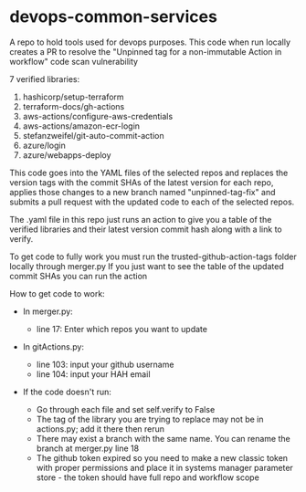 # devops-common-services
A repo to hold tools used for devops purposes.
This code when run locally creates a PR to resolve the "Unpinned tag for a non-immutable Action in workflow" code scan vulnerability

7 verified libraries:
  1. hashicorp/setup-terraform
  2. terraform-docs/gh-actions
  3. aws-actions/configure-aws-credentials
  4. aws-actions/amazon-ecr-login
  5. stefanzweifel/git-auto-commit-action
  6. azure/login
  7. azure/webapps-deploy

This code goes into the YAML files of the selected repos and replaces the version tags with the commit SHAs of the latest version for each repo, applies those changes to a new branch named "unpinned-tag-fix" and submits a pull request with the updated code to each of the selected repos.

The .yaml file in this repo just runs an action to give you a table of the verified libraries and their latest version commit hash along with a link to verify.

To get code to fully work you must run the trusted-github-action-tags folder locally through merger.py
If you just want to see the table of the updated commit SHAs you can run the action

How to get code to work:
- In merger.py:
    - line 17: Enter which repos you want to update

- In gitActions.py:
    - line 103: input your github username
    - line 104: input your HAH email

- If the code doesn't run:
    - Go through each file and set self.verify to False
    - The tag of the library you are trying to replace may not be in actions.py; add it there then rerun
    - There may exist a branch with the same name. You can rename the branch at merger.py line 18
    - The github token expired so you need to make a new classic token with proper permissions and place it in systems manager parameter store
            - the token should have full repo and workflow scope
